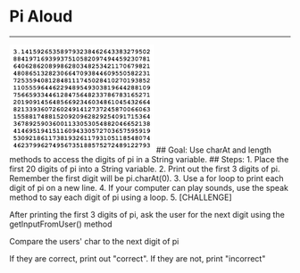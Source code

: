 
# Pi Aloud
  <hr/>
  <img src="./piAloud.png"/>
## Goal:
   Use charAt and length methods to access the digits of pi in a String variable.
## Steps:
1. Place the first 20 digits of pi into a String variable.
2. Print out the first 3 digits of pi. Remember the first digit will be pi.charAt(0).
3. Use a for loop to print each digit of pi on a new line.
4. If your computer can play sounds, use the speak method to say each digit of pi using a loop.
5. [CHALLENGE]

After printing the first 3 digits of pi, ask the user for the next digit using the getInputFromUser() method

Compare the users' char to the next digit of pi

If they are correct, print out "correct". If they are not, print "incorrect"
  
 

